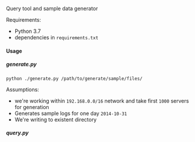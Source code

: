 Query tool and sample data generator

Requirements:
- Python 3.7
- dependencies in `requirements.txt`


#### Usage
##### generate.py
`python ./generate.py /path/to/generate/sample/files/`

Assumptions:
- we're working within `192.168.0.0/16` network and take first `1000` servers for generation
- Generates sample logs for one day `2014-10-31`
- We're writing to existent directory

##### query.py
